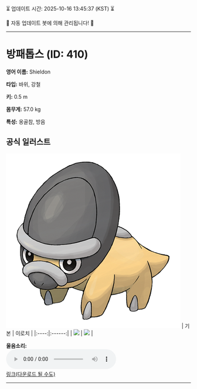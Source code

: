 
⏳ 업데이트 시간: 2025-10-16 13:45:37 (KST) ⏳

🤖 자동 업데이트 봇에 의해 관리됩니다! 🤖

---

# 방패톱스 (ID: 410)
**영어 이름:** Shieldon

**타입:** 바위, 강철

**키:** 0.5 m

**몸무게:** 57.0 kg

**특성:** 옹골참, 방음

## 공식 일러스트
![](https://raw.githubusercontent.com/PokeAPI/sprites/master/sprites/pokemon/other/official-artwork/410.png)
| 기본 | 이로치 |
|:----:|:------:|
| <img src="http://play.pokemonshowdown.com/sprites/ani/shieldon.gif" width="200"> | <img src="http://play.pokemonshowdown.com/sprites/ani-shiny/shieldon.gif" width="200"> |

**울음소리:**<br><audio controls src="https://raw.githubusercontent.com/PokeAPI/cries/main/cries/pokemon/latest/410.ogg"></audio><br> [링크(다운로드 될 수도)](https://raw.githubusercontent.com/PokeAPI/cries/main/cries/pokemon/latest/410.ogg)


---

